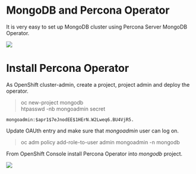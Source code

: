 # MongoDB and Percona Operator

It is very easy to set up MongoDB cluster using Percona Server MongoDB Operator.


![](https://github.com/stanislawbartkowski/CP4D/blob/main/img/Zrzut%20ekranu%20z%202021-04-29%2011-59-46.png)

# Install Percona Operator

As OpenShift cluster-admin, create a project, project admin and deploy the operator.

> oc new-project mongodb<br>
> htpasswd -nb mongoadmin secret
```
mongoadmin:$apr1$7eJnodEE$1HErN.W2Lweq6.BU4VjR5.
```
Update OAUth entry and make sure that *mongoadmin* user can log on.<br>

> oc adm policy add-role-to-user admin mongoadmin  -n mongodb<br>

From OpenShift Console install Percona Operator into *mongodb* project.

![](https://github.com/stanislawbartkowski/CP4D/blob/main/img/Zrzut%20ekranu%20z%202021-04-29%2012-49-06.png)